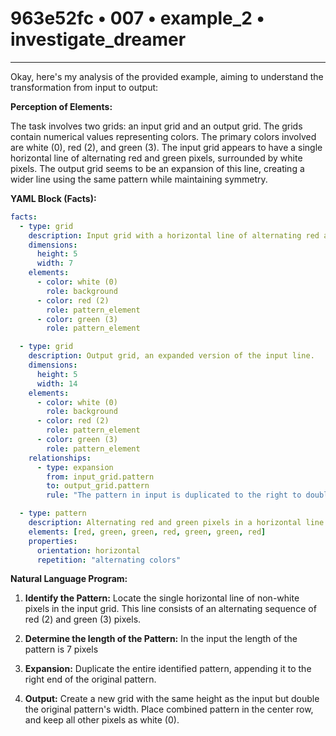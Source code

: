 # 963e52fc • 007 • example_2 • investigate_dreamer

---
Okay, here's my analysis of the provided example, aiming to understand the transformation from input to output:

**Perception of Elements:**

The task involves two grids: an input grid and an output grid. The grids contain numerical values representing colors. The primary colors involved are white (0), red (2), and green (3). The input grid appears to have a single horizontal line of alternating red and green pixels, surrounded by white pixels. The output grid seems to be an expansion of this line, creating a wider line using the same pattern while maintaining symmetry.

**YAML Block (Facts):**



```yaml
facts:
  - type: grid
    description: Input grid with a horizontal line of alternating red and green pixels.
    dimensions:
      height: 5
      width: 7
    elements:
      - color: white (0)
        role: background
      - color: red (2)
        role: pattern_element
      - color: green (3)
        role: pattern_element

  - type: grid
    description: Output grid, an expanded version of the input line.
    dimensions:
      height: 5
      width: 14
    elements:
      - color: white (0)
        role: background
      - color: red (2)
        role: pattern_element
      - color: green (3)
        role: pattern_element
    relationships:
      - type: expansion
        from: input_grid.pattern
        to: output_grid.pattern
        rule: "The pattern in input is duplicated to the right to double its original length"

  - type: pattern
    description: Alternating red and green pixels in a horizontal line.
    elements: [red, green, green, red, green, green, red]
    properties:
      orientation: horizontal
      repetition: "alternating colors"
```



**Natural Language Program:**

1.  **Identify the Pattern:** Locate the single horizontal line of non-white pixels in the input grid. This line consists of an alternating sequence of red (2) and green (3) pixels.

2.  **Determine the length of the Pattern:** In the input the length of the pattern is 7 pixels

3.  **Expansion:** Duplicate the entire identified pattern, appending it to the right end of the original pattern.

4.  **Output:** Create a new grid with the same height as the input but double the original pattern's width. Place combined pattern in the center row, and keep all other pixels as white (0).

